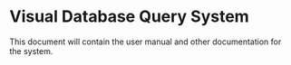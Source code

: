 # Visual Database Query System

This document will contain the user manual and other documentation for the system.
